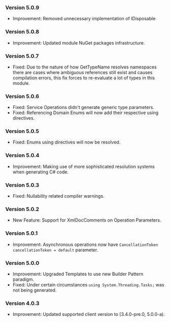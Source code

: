 ### Version 5.0.9

- Improvement: Removed unnecessary implementation of IDisposable 

### Version 5.0.8

- Improvement: Updated module NuGet packages infrastructure.

### Version 5.0.7

- Fixed: Due to the nature of how GetTypeName resolves namespaces there are cases where ambiguous references still exist and causes compilation errors, this fix forces to re-evaluate a lot of types in this module.

### Version 5.0.6

- Fixed: Service Operations didn't generate generic type parameters.
- Fixed: Referencing Domain Enums will now add their respective using directives.

### Version 5.0.5

- Fixed: Enums using directives will now be resolved.

### Version 5.0.4

- Improvement: Making use of more sophisticated resolution systems when generating C# code.

### Version 5.0.3

- Fixed: Nullability related compiler warnings.

### Version 5.0.2

- New Feature: Support for XmlDocComments on Operation Parameters.

### Version 5.0.1

- Improvement: Asynchronous operations now have `CancellationToken cancellationToken = default` parameter.

### Version 5.0.0

- Improvement: Upgraded Templates to use new Builder Pattern paradigm.
- Fixed: Under certain circumstances `using System.Threading.Tasks;` was not being generated.

### Version 4.0.3

- Improvement: Updated supported client version to [3.4.0-pre.0, 5.0.0-a).
